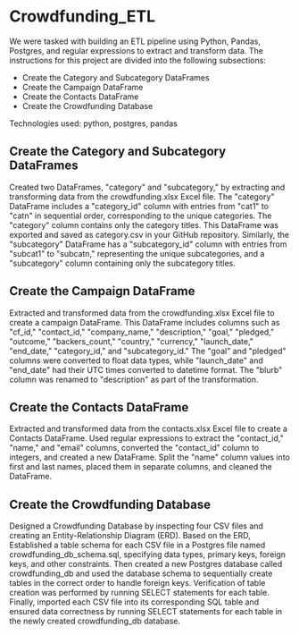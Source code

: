# Crowdfunding_ETL

We were tasked with building an ETL pipeline using Python, Pandas, Postgres, and regular expressions to extract and transform data. The instructions for this project are divided into the following subsections:
* Create the Category and Subcategory DataFrames
* Create the Campaign DataFrame
* Create the Contacts DataFrame
* Create the Crowdfunding Database

Technologies used: python, postgres, pandas 

## Create the Category and Subcategory DataFrames
Created two DataFrames, "category" and "subcategory," by extracting and transforming data from the crowdfunding.xlsx Excel file. The "category" DataFrame includes a "category_id" column with entries from "cat1" to "catn" in sequential order, corresponding to the unique categories. The "category" column contains only the category titles. This DataFrame was exported and saved as category.csv in your GitHub repository. Similarly, the "subcategory" DataFrame has a "subcategory_id" column with entries from "subcat1" to "subcatn," representing the unique subcategories, and a "subcategory" column containing only the subcategory titles. 

## Create the Campaign DataFrame
Extracted and transformed data from the crowdfunding.xlsx Excel file to create a campaign DataFrame. This DataFrame includes columns such as "cf_id," "contact_id," "company_name," "description," "goal," "pledged," "outcome," "backers_count," "country," "currency," "launch_date," "end_date," "category_id," and "subcategory_id." The "goal" and "pledged" columns were converted to float data types, while "launch_date" and "end_date" had their UTC times converted to datetime format. The "blurb" column was renamed to "description" as part of the transformation. 

## Create the Contacts DataFrame
Extracted and transformed data from the contacts.xlsx Excel file to create a Contacts DataFrame. Used regular expressions to extract the "contact_id," "name," and "email" columns, converted the "contact_id" column to integers, and created a new DataFrame. Split the "name" column values into first and last names, placed them in separate columns, and cleaned the DataFrame. 

## Create the Crowdfunding Database
Designed a Crowdfunding Database by inspecting four CSV files and creating an Entity-Relationship Diagram (ERD). Based on the ERD, Established a table schema for each CSV file in a Postgres file named crowdfunding_db_schema.sql, specifying data types, primary keys, foreign keys, and other constraints. Then created a new Postgres database called crowdfunding_db and used the database schema to sequentially create tables in the correct order to handle foreign keys. Verification of table creation was performed by running SELECT statements for each table. Finally, imported each CSV file into its corresponding SQL table and ensured data correctness by running SELECT statements for each table in the newly created crowdfunding_db database.
